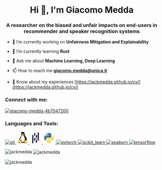 <h1 align="center">Hi 👋, I'm Giacomo Medda</h1>
<h3 align="center">A researcher on the biased and unfair impacts on end-users in recommender and speaker recognition systems</h3>

- 🔭 I’m currently working on **Unfairness Mitigation and Explainability**

- 🌱 I’m currently learning **Rust**

- 💬 Ask me about **Machine Learning, Deep Learning**

- 📫 How to reach me **giacomo.medda@unica.it**

- 📄 Know about my experiences [https://jackmedda.github.io/cv/](https://jackmedda.github.io/cv/)

<h3 align="left">Connect with me:</h3>
<p align="left">
<a href="https://linkedin.com/in/giacomo-medda-4b7047200" target="blank"><img align="center" src="https://raw.githubusercontent.com/rahuldkjain/github-profile-readme-generator/master/src/images/icons/Social/linked-in-alt.svg" alt="giacomo-medda-4b7047200" height="30" width="40" /></a>
</p>

<h3 align="left">Languages and Tools:</h3>
<p align="left"> <a href="https://git-scm.com/" target="_blank" rel="noreferrer"> <img src="https://www.vectorlogo.zone/logos/git-scm/git-scm-icon.svg" alt="git" width="40" height="40"/> </a> <a href="https://www.linux.org/" target="_blank" rel="noreferrer"> <img src="https://raw.githubusercontent.com/devicons/devicon/master/icons/linux/linux-original.svg" alt="linux" width="40" height="40"/> </a> <a href="https://pandas.pydata.org/" target="_blank" rel="noreferrer"> <img src="https://raw.githubusercontent.com/devicons/devicon/2ae2a900d2f041da66e950e4d48052658d850630/icons/pandas/pandas-original.svg" alt="pandas" width="40" height="40"/> </a> <a href="https://www.python.org" target="_blank" rel="noreferrer"> <img src="https://raw.githubusercontent.com/devicons/devicon/master/icons/python/python-original.svg" alt="python" width="40" height="40"/> </a> <a href="https://pytorch.org/" target="_blank" rel="noreferrer"> <img src="https://www.vectorlogo.zone/logos/pytorch/pytorch-icon.svg" alt="pytorch" width="40" height="40"/> </a> <a href="https://scikit-learn.org/" target="_blank" rel="noreferrer"> <img src="https://upload.wikimedia.org/wikipedia/commons/0/05/Scikit_learn_logo_small.svg" alt="scikit_learn" width="40" height="40"/> </a> <a href="https://seaborn.pydata.org/" target="_blank" rel="noreferrer"> <img src="https://seaborn.pydata.org/_images/logo-mark-lightbg.svg" alt="seaborn" width="40" height="40"/> </a> <a href="https://www.tensorflow.org" target="_blank" rel="noreferrer"> <img src="https://www.vectorlogo.zone/logos/tensorflow/tensorflow-icon.svg" alt="tensorflow" width="40" height="40"/> </a> </p>

<p><img align="left" src="https://github-readme-stats.vercel.app/api/top-langs?username=jackmedda&show_icons=true&locale=en&layout=compact" alt="jackmedda" /></p>

<p>&nbsp;<img align="center" src="https://github-readme-stats.vercel.app/api?username=jackmedda&show_icons=true&locale=en" alt="jackmedda" /></p>

<p><img align="center" src="https://github-readme-streak-stats.herokuapp.com/?user=jackmedda&" alt="jackmedda" /></p>
